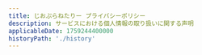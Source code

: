 ```yaml
---
title: じおぷらねたりー プライバシーポリシー
description: サービスにおける個人情報の取り扱いに関する声明
applicableDate: 1759244400000
historyPath: './history'
---
```

<!-- @include: ./1759244400.md -->
